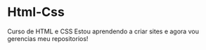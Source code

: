 # Html-Css
Curso de HTML e CSS 
Estou aprendendo a criar sites e agora vou gerencias meu repositorios!